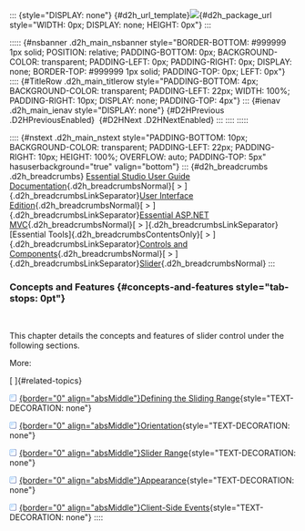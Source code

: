 ::: {style="DISPLAY: none"}
[](ms-xhelp:///?Id=d2h_url_template){#d2h_url_template}![](!package_url!){#d2h_package_url style="WIDTH: 0px; DISPLAY: none; HEIGHT: 0px"}
:::

::::: {#nsbanner .d2h_main_nsbanner style="BORDER-BOTTOM: #999999 1px solid; POSITION: relative; PADDING-BOTTOM: 0px; BACKGROUND-COLOR: transparent; PADDING-LEFT: 0px; PADDING-RIGHT: 0px; DISPLAY: none; BORDER-TOP: #999999 1px solid; PADDING-TOP: 0px; LEFT: 0px"}
:::: {#TitleRow .d2h_main_titlerow style="PADDING-BOTTOM: 4px; BACKGROUND-COLOR: transparent; PADDING-LEFT: 22px; WIDTH: 100%; PADDING-RIGHT: 10px; DISPLAY: none; PADDING-TOP: 4px"}
::: {#ienav .d2h_main_ienav style="DISPLAY: none"}
[](ms-xhelp:///?Id=cddbd699-a4ce-40ba-bc37-86f585fefae7){#D2HPrevious .D2HPreviousEnabled}  [](ms-xhelp:///?Id=4e31524a-ba17-45bb-879d-1cbc937a1a8d){#D2HNext .D2HNextEnabled}
:::
::::
:::::

:::: {#nstext .d2h_main_nstext style="PADDING-BOTTOM: 10px; BACKGROUND-COLOR: transparent; PADDING-LEFT: 22px; PADDING-RIGHT: 10px; HEIGHT: 100%; OVERFLOW: auto; PADDING-TOP: 5px" hasuserbackground="true" valign="bottom"}
::: {#d2h_breadcrumbs .d2h_breadcrumbs}
[Essential Studio User Guide Documentation](ms-xhelp:///?Id=12457748-09e3-4d74-a240-8e049cedf030){.d2h_breadcrumbsNormal}[ \> ]{.d2h_breadcrumbsLinkSeparator}[User Interface Edition](ms-xhelp:///?Id=c29296b7-531c-413b-a0ec-488ca1f7f669){.d2h_breadcrumbsNormal}[ \> ]{.d2h_breadcrumbsLinkSeparator}[Essential ASP.NET MVC](ms-xhelp:///?Id=4b14e7d1-65c4-4f67-b1aa-2c37709905a5){.d2h_breadcrumbsNormal}[ \> ]{.d2h_breadcrumbsLinkSeparator}[Essential Tools]{.d2h_breadcrumbsContentsOnly}[ \> ]{.d2h_breadcrumbsLinkSeparator}[Controls and Components](ms-xhelp:///?Id=f0af2fff-6f00-4ca4-85a6-54e41ac5dc96){.d2h_breadcrumbsNormal}[ \> ]{.d2h_breadcrumbsLinkSeparator}[Slider](ms-xhelp:///?Id=93977d74-047a-4f91-831e-e581ba60c46c){.d2h_breadcrumbsNormal}
:::

### Concepts and Features {#concepts-and-features style="tab-stops: 0pt"}

 

This chapter details the concepts and features of slider control under the following sections.

More:

[ ]{#related-topics}

[![](button.gif){border="0" align="absMiddle"}Defining the Sliding Range](ms-xhelp:///?Id=5f459ee2-fdb9-445c-b23c-95874eaf12a3){style="TEXT-DECORATION: none"}

[![](button.gif){border="0" align="absMiddle"}Orientation](ms-xhelp:///?Id=c268b805-8efb-4219-b030-90f7203037c0){style="TEXT-DECORATION: none"}

[![](button.gif){border="0" align="absMiddle"}Slider Range](ms-xhelp:///?Id=2825ad1c-1b9b-4ca0-b5a9-cabe62cb709b){style="TEXT-DECORATION: none"}

[![](button.gif){border="0" align="absMiddle"}Appearance](ms-xhelp:///?Id=525f92b0-feac-48c6-8edc-5ad7f152d5b5){style="TEXT-DECORATION: none"}

[![](button.gif){border="0" align="absMiddle"}Client-Side Events](ms-xhelp:///?Id=87fcab20-d9e0-4c41-a1fa-20fe0fd211e5){style="TEXT-DECORATION: none"}
::::
